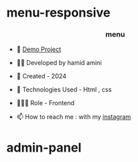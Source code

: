 # menu-responsive


<h3 align="center"> menu </h3>







- 🔗 [Demo Project](https://hamidamini-fe.github.io/menu-responsive/)


- 👨‍💻 Developed by hamid amini

- 📆 Created - 2024

- 🤖 Technologies Used - Html , css 

- 🕵🏻‍♀️ Role - Frontend

- 📫 How to reach me : with my [instagram](https://www.instagram.com/hamidamini-fe2024)
# admin-panel
